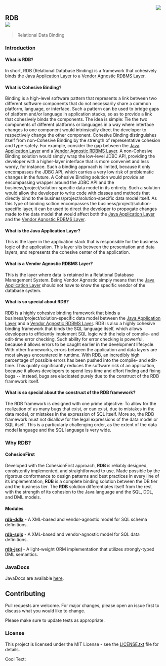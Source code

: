 <img src="https://images.cooltext.com/5195722.png" align="right">

## RDB<br><a href="https://www.openjax.org/"><img src="https://img.shields.io/badge/OpenJAX--blue.svg"></a>
> Relational Data Binding

### Introduction

#### What is RDB?

In short, RDB (Relational Database Binding) is a framework that cohesively binds the [Java Application Layer](#what-is-the-java-application-layer) to a [Vendor Agnostic RDBMS Layer](#what-is-a-vendor-agnostic-rdbms-layer).

#### What is Cohesive Binding?

Binding is a high-level software pattern that represents a link between two different software components that do not necessarily share a common platform, language, or interface. Such a pattern can be used to bridge gaps of platform and/or language in application stacks, so as to provide a link that cohesively binds the components. The idea is simple: Tie the two components of different platforms or languages in a way where interface changes to one component would intrinsically direct the developer to respectively change the other component. Cohesive Binding distinguishes itself from non-Cohesive Binding by the strength of representative cohesion and type-safety. For example, consider the gap between the [Java Application Layer](#what-is-the-java-application-layer) and a [Vendor Agnostic RDBMS Layer](#what-is-a-vendor-agnostic-rdbms-layer). A non-Cohesive Binding solution would simply wrap the low-level JDBC API, providing the developer with a higher-layer interface that is more conveniet and less wordy, for instance. Such a binding approach is limited, because it only encompasses the JDBC API, which carries a very low risk of problematic changes in the future. A Cohesive Binding solution would provide an encompassing wrapper around the JDBC API and the business/project/solution-specific data model in its entirety. Such a solution would allow the developer to write code with classes and methods that directly bind to the business/project/solution-specific data model itself. As this type of binding soltion encompasses the business/project/solution-specific layer, it can be used to direct the developer to propogate changes made to the data model that would affect both the [Java Application Layer](#what-is-the-java-application-layer) and the [Vendor Agnostic RDBMS Layer](#what-is-a-vendor-agnostic-rdbms-layer).

#### What is the Java Application Layer?

This is the layer in the application stack that is responsible for the business logic of the application. This layer sits between the presentation and data layers, and represents the cohesive center of the application.

#### What is a Vendor Agnostic RDBMS Layer?

This is the layer where data is retained in a Relational Database Management System. Being Vendor Agnostic simply means that the [Java Application Layer](#what-is-the-java-application-layer) should not have to know the specific vendor of the database system.

#### What is so special about RDB?

RDB is a highly cohesive binding framework that binds a business/project/solution-specific data model between the [Java Application Layer](#what-is-the-java-application-layer) and a [Vendor Agnostic RDBMS Layer](#what-is-a-vendor-agnostic-rdbms-layer). RDB is also a highly cohesive binding framework that binds the SQL language itself, which allows developers to efficiently implement SQL logic with the help of compile- and edit-time error checking. Such ability for error checking is powerful, because it allows errors to be caught earlier in the development lifecycle. With other frameworks, errors between the application and data layers are most always encountered in runtime. With RDB, an incredibly high percentage of possible errors has been pushed into the compile- and edit-time. This quality significantly reduces the software risk of an application, because it allows developers to spend less time and effort finding and fixing bugs -- instead, bugs are elucidated purely due to the construct of the RDB framework itself.

#### What is so special about the construct of the RDB framework?

The RDB framework is designed with one prime objective: To allow for the realization of as many bugs that exist, or can exist, due to mistakes in the data model, or mistakes in the expression of SQL itself. More so, the RDB framework must not disallow for the legal expressions of the data model or SQL itself. This is a particularly challenging order, as the extent of the data model language and the SQL language is very wide.

### Why **RDB**?

#### CohesionFirst

Developed with the CohesionFirst approach, **RDB** is reliably designed, consistently implemented, and straightforward to use. Made possible by the rigorous conformance to design patterns and best practices in every line of its implementation, **RDB** is a complete binding solution between the DB tier and the business tier. The **RDB** solution differentiates itself from the rest with the strength of its cohesion to the Java language and the SQL, DDL, and DML models.

#### Modules

[**rdb-ddlx**](/ddlx) - A XML-based and vendor-agnostic model for SQL schema definitions.

[**rdb-sqlx**](/sqlx) - A XML-based and vendor-agnostic model for SQL data definitions.

[**rdb-jsql**](/jsql) - A light-weight ORM implementation that utilizes strongly-typed DML semantics.

### JavaDocs

JavaDocs are available [here](https://rdb.openjax.org/javadocs/).

## Contributing

Pull requests are welcome. For major changes, please open an issue first to discuss what you would like to change.

Please make sure to update tests as appropriate.

### License

This project is licensed under the MIT License - see the [LICENSE.txt](LICENSE.txt) file for details.

<a href="http://cooltext.com" target="_top"><img src="https://cooltext.com/images/ct_pixel.gif" width="80" height="15" alt="Cool Text: Logo and Graphics Generator" border="0" /></a>